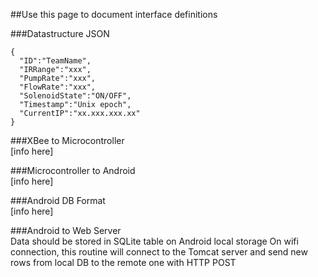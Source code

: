 ##Use this page to document interface definitions  

###Datastructure
JSON

```
{
  "ID":"TeamName",
  "IRRange":"xxx",
  "PumpRate":"xxx",
  "FlowRate":"xxx",
  "SolenoidState":"ON/OFF",
  "Timestamp":"Unix epoch",
  "CurrentIP":"xx.xxx.xxx.xx"
}
```

###XBee to Microcontroller  
[info here]  

###Microcontroller to Android  
[info here]  

###Android DB Format  
[info here]  

###Android to Web Server  
Data should be stored in SQLite table on Android local storage
On wifi connection, this routine will connect to the Tomcat server and send new rows from local DB to the remote one with HTTP POST
